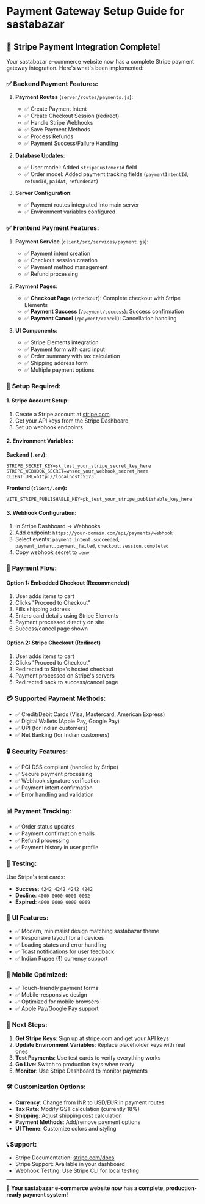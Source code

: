 # Payment Gateway Setup Guide for sastabazar

## 🎯 **Stripe Payment Integration Complete!**

Your sastabazar e-commerce website now has a complete Stripe payment gateway integration. Here's what's been implemented:

### ✅ **Backend Payment Features:**

1. **Payment Routes** (`server/routes/payments.js`):
   - ✅ Create Payment Intent
   - ✅ Create Checkout Session (redirect)
   - ✅ Handle Stripe Webhooks
   - ✅ Save Payment Methods
   - ✅ Process Refunds
   - ✅ Payment Success/Failure Handling

2. **Database Updates**:
   - ✅ User model: Added `stripeCustomerId` field
   - ✅ Order model: Added payment tracking fields (`paymentIntentId`, `refundId`, `paidAt`, `refundedAt`)

3. **Server Configuration**:
   - ✅ Payment routes integrated into main server
   - ✅ Environment variables configured

### ✅ **Frontend Payment Features:**

1. **Payment Service** (`client/src/services/payment.js`):
   - ✅ Payment intent creation
   - ✅ Checkout session creation
   - ✅ Payment method management
   - ✅ Refund processing

2. **Payment Pages**:
   - ✅ **Checkout Page** (`/checkout`): Complete checkout with Stripe Elements
   - ✅ **Payment Success** (`/payment/success`): Success confirmation
   - ✅ **Payment Cancel** (`/payment/cancel`): Cancellation handling

3. **UI Components**:
   - ✅ Stripe Elements integration
   - ✅ Payment form with card input
   - ✅ Order summary with tax calculation
   - ✅ Shipping address form
   - ✅ Multiple payment options

### 🔧 **Setup Required:**

#### **1. Stripe Account Setup:**

1. Create a Stripe account at [stripe.com](https://stripe.com)
2. Get your API keys from the Stripe Dashboard
3. Set up webhook endpoints

#### **2. Environment Variables:**

**Backend (`.env`):**

```env
STRIPE_SECRET_KEY=sk_test_your_stripe_secret_key_here
STRIPE_WEBHOOK_SECRET=whsec_your_webhook_secret_here
CLIENT_URL=http://localhost:5173
```

**Frontend (`client/.env`):**

```env
VITE_STRIPE_PUBLISHABLE_KEY=pk_test_your_stripe_publishable_key_here
```

#### **3. Webhook Configuration:**

1. In Stripe Dashboard → Webhooks
2. Add endpoint: `https://your-domain.com/api/payments/webhook`
3. Select events: `payment_intent.succeeded`, `payment_intent.payment_failed`, `checkout.session.completed`
4. Copy webhook secret to `.env`

### 🚀 **Payment Flow:**

#### **Option 1: Embedded Checkout (Recommended)**

1. User adds items to cart
2. Clicks "Proceed to Checkout"
3. Fills shipping address
4. Enters card details using Stripe Elements
5. Payment processed directly on site
6. Success/cancel page shown

#### **Option 2: Stripe Checkout (Redirect)**

1. User adds items to cart
2. Clicks "Proceed to Checkout"
3. Redirected to Stripe's hosted checkout
4. Payment processed on Stripe's servers
5. Redirected back to success/cancel page

### 💳 **Supported Payment Methods:**

- ✅ Credit/Debit Cards (Visa, Mastercard, American Express)
- ✅ Digital Wallets (Apple Pay, Google Pay)
- ✅ UPI (for Indian customers)
- ✅ Net Banking (for Indian customers)

### 🔒 **Security Features:**

- ✅ PCI DSS compliant (handled by Stripe)
- ✅ Secure payment processing
- ✅ Webhook signature verification
- ✅ Payment intent confirmation
- ✅ Error handling and validation

### 📊 **Payment Tracking:**

- ✅ Order status updates
- ✅ Payment confirmation emails
- ✅ Refund processing
- ✅ Payment history in user profile

### 🧪 **Testing:**

Use Stripe's test cards:

- **Success**: `4242 4242 4242 4242`
- **Decline**: `4000 0000 0000 0002`
- **Expired**: `4000 0000 0000 0069`

### 🎨 **UI Features:**

- ✅ Modern, minimalist design matching sastabazar theme
- ✅ Responsive layout for all devices
- ✅ Loading states and error handling
- ✅ Toast notifications for user feedback
- ✅ Indian Rupee (₹) currency support

### 📱 **Mobile Optimized:**

- ✅ Touch-friendly payment forms
- ✅ Mobile-responsive design
- ✅ Optimized for mobile browsers
- ✅ Apple Pay/Google Pay support

### 🔄 **Next Steps:**

1. **Get Stripe Keys**: Sign up at stripe.com and get your API keys
2. **Update Environment Variables**: Replace placeholder keys with real ones
3. **Test Payments**: Use test cards to verify everything works
4. **Go Live**: Switch to production keys when ready
5. **Monitor**: Use Stripe Dashboard to monitor payments

### 🛠 **Customization Options:**

- **Currency**: Change from INR to USD/EUR in payment routes
- **Tax Rate**: Modify GST calculation (currently 18%)
- **Shipping**: Adjust shipping cost calculation
- **Payment Methods**: Add/remove payment options
- **UI Theme**: Customize colors and styling

### 📞 **Support:**

- Stripe Documentation: [stripe.com/docs](https://stripe.com/docs)
- Stripe Support: Available in your dashboard
- Webhook Testing: Use Stripe CLI for local testing

---

**🎉 Your sastabazar e-commerce website now has a complete, production-ready payment system!**
